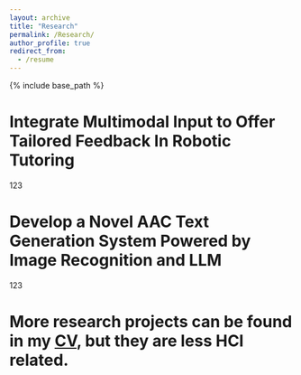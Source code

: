 ```yaml
---
layout: archive
title: "Research"
permalink: /Research/
author_profile: true
redirect_from:
  - /resume
---
```


{% include base_path %}

Integrate Multimodal Input to Offer Tailored Feedback In Robotic Tutoring
======
123

Develop a Novel AAC Text Generation System Powered by Image Recognition and LLM
======
123


More research projects can be found in my [CV](../CV_P_Jiang.pdf), but they are less HCI related.
======
